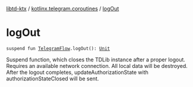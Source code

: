 [libtd-ktx](../index.md) / [kotlinx.telegram.coroutines](index.md) / [logOut](./log-out.md)

# logOut

`suspend fun `[`TelegramFlow`](../kotlinx.telegram.core/-telegram-flow/index.md)`.logOut(): `[`Unit`](https://kotlinlang.org/api/latest/jvm/stdlib/kotlin/-unit/index.html)

Suspend function, which closes the TDLib instance after a proper logout. Requires an available
network connection. All local data will be destroyed. After the logout completes,
updateAuthorizationState with authorizationStateClosed will be sent.

